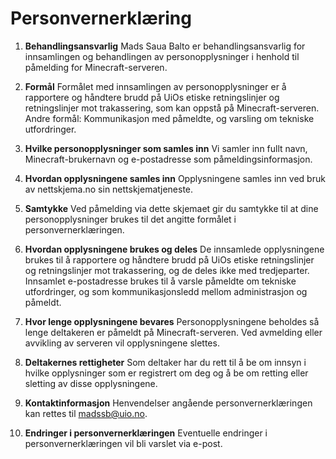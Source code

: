 # Personvernerklæring

1. **Behandlingsansvarlig**
   Mads Saua Balto er behandlingsansvarlig for innsamlingen og behandlingen av personopplysninger i henhold til påmelding for Minecraft-serveren.

2. **Formål**
   Formålet med innsamlingen av personopplysninger er å rapportere og håndtere brudd på UiOs etiske retningslinjer og retningslinjer mot trakassering, som kan oppstå på Minecraft-serveren.
   Andre formål: Kommunikasjon med påmeldte, og varsling om tekniske utfordringer.

3. **Hvilke personopplysninger som samles inn**
   Vi samler inn fullt navn, Minecraft-brukernavn og e-postadresse som påmeldingsinformasjon.

4. **Hvordan opplysningene samles inn**
   Opplysningene samles inn ved bruk av nettskjema.no sin nettskjematjeneste.

5. **Samtykke**
   Ved påmelding via dette skjemaet gir du samtykke til at dine personopplysninger brukes til det angitte formålet i personvernerklæringen.

6. **Hvordan opplysningene brukes og deles**
   De innsamlede opplysningene brukes til å rapportere og håndtere brudd på UiOs etiske retningslinjer og retningslinjer mot trakassering, og de deles ikke med tredjeparter.
   Innsamlet e-postadresse brukes til å varsle påmeldte om tekniske utfordringer, og som kommunikasjonsledd mellom administrasjon og påmeldt.

7. **Hvor lenge opplysningene bevares**
   Personopplysningene beholdes så lenge deltakeren er påmeldt på Minecraft-serveren. Ved avmelding eller avvikling av serveren vil opplysningene slettes.

8. **Deltakernes rettigheter**
   Som deltaker har du rett til å be om innsyn i hvilke opplysninger som er registrert om deg og å be om retting eller sletting av disse opplysningene.

9. **Kontaktinformasjon**
   Henvendelser angående personvernerklæringen kan rettes til madssb@uio.no.

10. **Endringer i personvernerklæringen**
    Eventuelle endringer i personvernerklæringen vil bli varslet via e-post.
